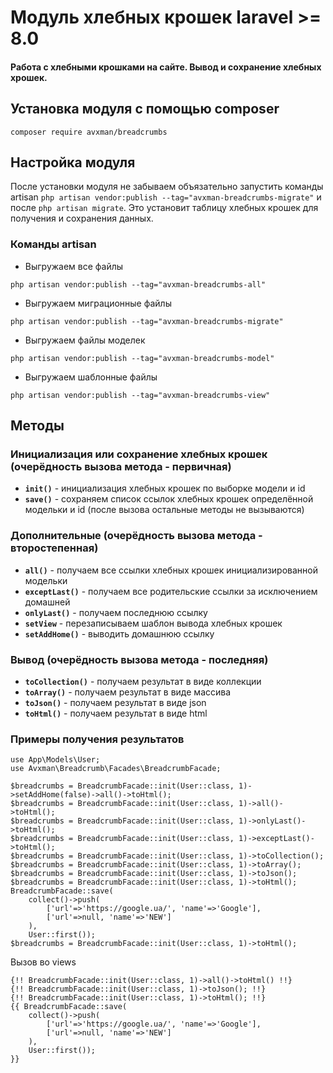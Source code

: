 # Модуль хлебных крошек laravel >= 8.0
#### Работа с хлебными крошками на сайте. Вывод и сохранение хлебных хрошек.

## Установка модуля с помощью composer
```dotenv
composer require avxman/breadcrumbs
```

## Настройка модуля
После установки модуля не забываем объязательно запустить команды artisan
`php artisan vendor:publish --tag="avxman-breadcrumbs-migrate"` и после `php artisan migrate`.
Это установит таблицу хлебных крошек для получения и сохранения данных.

### Команды artisan
- Выгружаем все файлы
```dotenv
php artisan vendor:publish --tag="avxman-breadcrumbs-all"
```
- Выгружаем миграционные файлы
```dotenv
php artisan vendor:publish --tag="avxman-breadcrumbs-migrate"
```
- Выгружаем файлы моделек
```dotenv
php artisan vendor:publish --tag="avxman-breadcrumbs-model"
```
- Выгружаем шаблонные файлы
```dotenv
php artisan vendor:publish --tag="avxman-breadcrumbs-view"
```

## Методы
### Инициализация или сохранение хлебных крошек (очерёдность вызова метода - первичная)
- **`init()`** - инициализация хлебных крошек по выборке модели и id
- **`save()`** - сохраняем список ссылок хлебных крошек определённой модельки и id (после вызова остальные методы не вызываются)
### Дополнительные (очерёдность вызова метода - второстепенная)
- **`all()`** - получаем все ссылки хлебных крошек инициализированной модельки
- **`exceptLast()`** - получаем все родительские ссылки за исключением домашней
- **`onlyLast()`** - получаем последнюю ссылку
- **`setView`** - перезаписываем шаблон вывода хлебных крошек
- **`setAddHome()`** - выводить домашнюю ссылку
### Вывод (очерёдность вызова метода - последняя)
- **`toCollection()`** - получаем результат в виде коллекции
- **`toArray()`** - получаем результат в виде массива
- **`toJson()`** - получаем результат в виде json
- **`toHtml()`** - получаем результат в виде html


### Примеры получения результатов
```injectablephp
use App\Models\User;
use Avxman\Breadcrumb\Facades\BreadcrumbFacade;

$breadcrumbs = BreadcrumbFacade::init(User::class, 1)->setAddHome(false)->all()->toHtml();
$breadcrumbs = BreadcrumbFacade::init(User::class, 1)->all()->toHtml();
$breadcrumbs = BreadcrumbFacade::init(User::class, 1)->onlyLast()->toHtml();
$breadcrumbs = BreadcrumbFacade::init(User::class, 1)->exceptLast()->toHtml();
$breadcrumbs = BreadcrumbFacade::init(User::class, 1)->toCollection();
$breadcrumbs = BreadcrumbFacade::init(User::class, 1)->toArray();
$breadcrumbs = BreadcrumbFacade::init(User::class, 1)->toJson();
$breadcrumbs = BreadcrumbFacade::init(User::class, 1)->toHtml();
BreadcrumbFacade::save(
    collect()->push(
        ['url'=>'https://google.ua/', 'name'=>'Google'],
        ['url'=>null, 'name'=>'NEW']
    ),
    User::first());
$breadcrumbs = BreadcrumbFacade::init(User::class, 1)->toHtml();
```
Вызов во views
```injectablephp
{!! BreadcrumbFacade::init(User::class, 1)->all()->toHtml() !!}
{!! BreadcrumbFacade::init(User::class, 1)->toJson(); !!}
{!! BreadcrumbFacade::init(User::class, 1)->toHtml(); !!}
{{ BreadcrumbFacade::save(
    collect()->push(
        ['url'=>'https://google.ua/', 'name'=>'Google'],
        ['url'=>null, 'name'=>'NEW']
    ),
    User::first());
}}
```
